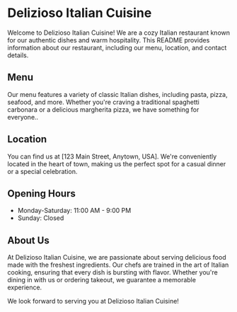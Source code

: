 # Delizioso Italian Cuisine

Welcome to Delizioso Italian Cuisine! We are a cozy Italian restaurant known for our authentic dishes and warm hospitality. This README provides information about our restaurant, including our menu, location, and contact details.

## Menu

Our menu features a variety of classic Italian dishes, including pasta, pizza, seafood, and more. Whether you're craving a traditional spaghetti carbonara or a delicious margherita pizza, we have something for everyone..

## Location

You can find us at [123 Main Street, Anytown, USA]. We're conveniently located in the heart of town, making us the perfect spot for a casual dinner or a special celebration.

## Opening Hours

- Monday-Saturday: 11:00 AM - 9:00 PM
- Sunday: Closed

## About Us

At Delizioso Italian Cuisine, we are passionate about serving delicious food made with the freshest ingredients. Our chefs are trained in the art of Italian cooking, ensuring that every dish is bursting with flavor. Whether you're dining in with us or ordering takeout, we guarantee a memorable experience.

We look forward to serving you at Delizioso Italian Cuisine!
